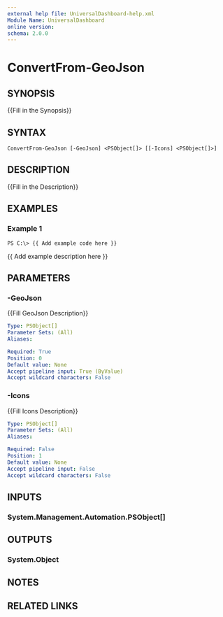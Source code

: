 ```yaml
---
external help file: UniversalDashboard-help.xml
Module Name: UniversalDashboard
online version: 
schema: 2.0.0
---
```


# ConvertFrom-GeoJson

## SYNOPSIS
{{Fill in the Synopsis}}

## SYNTAX

```
ConvertFrom-GeoJson [-GeoJson] <PSObject[]> [[-Icons] <PSObject[]>]
```

## DESCRIPTION
{{Fill in the Description}}

## EXAMPLES

### Example 1
```
PS C:\> {{ Add example code here }}
```

{{ Add example description here }}

## PARAMETERS

### -GeoJson
{{Fill GeoJson Description}}

```yaml
Type: PSObject[]
Parameter Sets: (All)
Aliases: 

Required: True
Position: 0
Default value: None
Accept pipeline input: True (ByValue)
Accept wildcard characters: False
```

### -Icons
{{Fill Icons Description}}

```yaml
Type: PSObject[]
Parameter Sets: (All)
Aliases: 

Required: False
Position: 1
Default value: None
Accept pipeline input: False
Accept wildcard characters: False
```

## INPUTS

### System.Management.Automation.PSObject[]


## OUTPUTS

### System.Object

## NOTES

## RELATED LINKS

